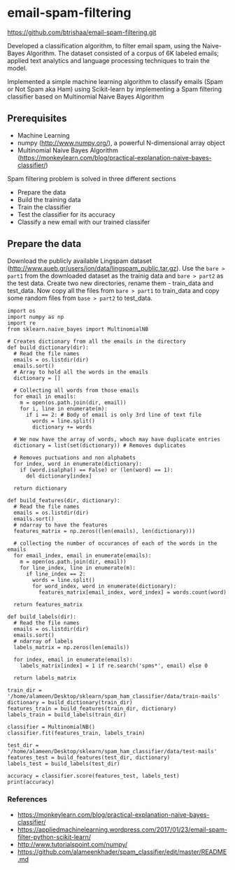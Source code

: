 # email-spam-filtering

https://github.com/btrishaa/email-spam-filtering.git

Developed a classification algorithm, to filter email spam, using the Naive-Bayes Algorithm. The dataset consisted of a corpus of 6K labeled emails; applied text analytics and language processing techniques to train the model.

Implemented a simple machine learning algorithm to classify emails (Spam or Not Spam aka Ham) using Scikit-learn by implementing a Spam filtering classifier based on Multinomial Naive Bayes Algorithm


## Prerequisites

* Machine Learning
* numpy (http://www.numpy.org/), a powerful N-dimensional array object
* Multinomial Naive Bayes Algorithm (https://monkeylearn.com/blog/practical-explanation-naive-bayes-classifier/)

Spam filtering problem is solved in three different sections
* Prepare the data
* Build the training data
* Train the classifier
* Test the classifier for its accuracy
* Classify a new email with our trained classifer

## Prepare the data

Download the publicly available Lingspam dataset (http://www.aueb.gr/users/ion/data/lingspam_public.tar.gz).
Use the `bare > part1` from the downloaded dataset as the trainig data and `bare > part2` as the test data. Create two new directories, rename them - train_data and test_data. Now copy all the files from `bare > part1` to train_data and copy some random files from `base > part2` to test_data.

```
import os
import numpy as np
import re
from sklearn.naive_bayes import MultinomialNB

# Creates dictionary from all the emails in the directory
def build_dictionary(dir):
  # Read the file names
  emails = os.listdir(dir)
  emails.sort()
  # Array to hold all the words in the emails
  dictionary = []

  # Collecting all words from those emails
  for email in emails:
    m = open(os.path.join(dir, email))
    for i, line in enumerate(m):
      if i == 2: # Body of email is only 3rd line of text file
        words = line.split()
        dictionary += words

  # We now have the array of words, whoch may have duplicate entries
  dictionary = list(set(dictionary)) # Removes duplicates

  # Removes puctuations and non alphabets
  for index, word in enumerate(dictionary):
    if (word.isalpha() == False) or (len(word) == 1):
      del dictionary[index]

  return dictionary

def build_features(dir, dictionary):
  # Read the file names
  emails = os.listdir(dir)
  emails.sort()
  # ndarray to have the features
  features_matrix = np.zeros((len(emails), len(dictionary)))

  # collecting the number of occurances of each of the words in the emails
  for email_index, email in enumerate(emails):
    m = open(os.path.join(dir, email))
    for line_index, line in enumerate(m):
      if line_index == 2:
        words = line.split()
        for word_index, word in enumerate(dictionary):
          features_matrix[email_index, word_index] = words.count(word)

  return features_matrix

def build_labels(dir):
  # Read the file names
  emails = os.listdir(dir)
  emails.sort()
  # ndarray of labels
  labels_matrix = np.zeros(len(emails))

  for index, email in enumerate(emails):
    labels_matrix[index] = 1 if re.search('spms*', email) else 0

  return labels_matrix

train_dir = '/home/alameen/Desktop/sklearn/spam_ham_classifier/data/train-mails'
dictionary = build_dictionary(train_dir)
features_train = build_features(train_dir, dictionary)
labels_train = build_labels(train_dir)

classifier = MultinomialNB()
classifier.fit(features_train, labels_train)

test_dir = '/home/alameen/Desktop/sklearn/spam_ham_classifier/data/test-mails'
features_test = build_features(test_dir, dictionary)
labels_test = build_labels(test_dir)

accuracy = classifier.score(features_test, labels_test)
print(accuracy)

```

### References
* https://monkeylearn.com/blog/practical-explanation-naive-bayes-classifier/
* https://appliedmachinelearning.wordpress.com/2017/01/23/email-spam-filter-python-scikit-learn/
* http://www.tutorialspoint.com/numpy/
* https://github.com/alameenkhader/spam_classifier/edit/master/README.md
